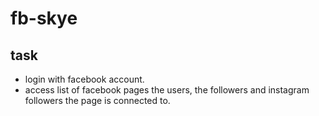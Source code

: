 # fb-skye
## task
- login with facebook account.
- access list of facebook pages the users, the followers and instagram followers the page is connected to.